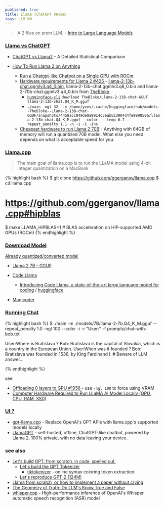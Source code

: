 ```yaml
---
published: true
title: Llama (ChatGPT @Home)
tags: LLM NN
---
```

> A 2 files on prem LLM. - [Intro to Large Language Models](https://www.youtube.com/watch?v=zjkBMFhNj_g&t=2867s)

### [Llama vs ChatGPT](https://duckduckgo.com/?t=lm&q=chatgpt+vs+llama2&ia=web)
- [ChatGPT vs Llama2](https://contentdetector.ai/articles/chatgpt-vs-llama2) - A Detailed Statistical Comparison

- [How To Run Llama 2 on Anything](https://medium.com/timesurge-labs/how-to-run-llama-2-on-anything-79fc007e2518)
	- [Run a Chatgpt-like Chatbot on a Single GPU with ROCm ](https://huggingface.co/blog/chatbot-amd-gpu)
	- [ Hardware requirements for Llama 2 #425 ](https://github.com/facebookresearch/llama/issues/425#issuecomment-1646923068) - [llama-2-13b-chat.ggmlv3.q4_0.bin](https://huggingface.co/TheBloke/Llama-2-13B-chat-GGUF), llama-2-13b-chat.ggmlv3.q8_0.bin and llama-2-70b-chat.ggmlv3.q4_0.bin from [TheBloke](https://huggingface.co/TheBloke).
    	- [`huggingface-cli`](https://huggingface.co/TheBloke/Llama-2-13B-chat-GGUF#on-the-command-line-including-multiple-files-at-once) `download TheBloke/Llama-2-13B-chat-GGUF llama-2-13b-chat.Q4_K_M.gguf`
        - `./main -ngl 32  -m /home/yves/.cache/huggingface/hub/models--TheBloke--Llama-2-13B-chat-GGUF/snapshots/4458acc949de0a9914c3eab623904d4fe999050a/llama-2-13b-chat.Q4_K_M.gguf --color  --temp 0.7 --repeat_penalty 1.1 -n -1 -i -ins`
    - [Cheapest hardware to run Llama 2 70B](https://news.ycombinator.com/item?id=37067933) - Anything with 64GB of memory will run a quantized 70B model. What else you need depends on what is acceptable speed for you.

### [Llama.cpp](https://github.com/ggerganov/llama.cpp)

> The main goal of llama.cpp is to run the LLaMA model using 4-bit integer quantization on a MacBook

{% highlight bash %}
$ git clone https://github.com/ggerganov/llama.cpp
$ cd llama.cpp
# https://github.com/ggerganov/llama.cpp#hipblas
$ make LLAMA_HIPBLAS=1 #  BLAS acceleration on HIP-supported AMD GPUs (ROCm) 
{% endhighlight %}

### [Download Model](https://ai.meta.com/resources/models-and-libraries/llama-downloads/)

[Already quantized/converted model](https://github.com/ggerganov/llama.cpp#obtaining-and-using-the-facebook-llama-2-model)
- [Llama 2 7B - GGUF ](https://huggingface.co/TheBloke/Llama-2-7B-GGUF)

- [Code Llama](https://www.codecademy.com/article/how-to-use-code-llama)
	- [Introducing Code Llama, a state-of-the-art large language model for coding](https://ai.meta.com/blog/code-llama-large-language-model-coding/) / [huggingface](https://huggingface.co/blog/codellama)
    
- [Magicoder]()
    
### [Running Chat](https://github.com/ggerganov/llama.cpp#interactive-mode)

{% highlight bash %}
$ ./main -m ./models/7B/llama-2-7b.Q4_K_M.gguf  --repeat_penalty 1.0 -ngl 100 --color -i -r "User:" -f prompts/chat-with-bob.txt

User:Where is Bratislava ?
Bob: Bratislava is the capital of Slovakia, which is a country in the European Union.
User:When was it founded ?
Bob: Bratislava was founded in 1536, by King Ferdinand I. # Beware of LLM answer...

{% endhighlight %}

see
- [ Offloading 0 layers to GPU #1956 ](https://github.com/ggerganov/llama.cpp/issues/1956) - use `-ngl 100` to force using VRAM
- [Computer Hardware Required to Run LLaMA AI Model Locally (GPU, CPU, RAM, SSD)](https://www.hardware-corner.net/guides/computer-to-run-llama-ai-model/)

### [UI ?](https://duckduckgo.com/?t=lm&q=a+ui+like+chatgpt+for+llama.cpp&ia=web)

- [gpt-llama.cpp](https://github.com/keldenl/gpt-llama.cpp#gpt-llamacpp) - Replace OpenAi's GPT APIs with llama.cpp's supported models locally 
- [LlamaGPT](https://github.com/getumbrel/llama-gpt#llamagpt) -  self-hosted, offline, ChatGPT-like chatbot, powered by Llama 2. 100% private, with no data leaving your device. 


### see also
- [Let's build GPT: from scratch, in code, spelled out.](https://www.youtube.com/watch?v=kCc8FmEb1nY)
	- [Let's build the GPT Tokenizer](https://www.youtube.com/watch?v=zduSFxRajkE)
    	- [tiktokenizer]( https://tiktokenizer.vercel.app) - online syntax coloring token extraction
	- [Let's reproduce GPT-2 (124M)](https://www.youtube.com/watch?v=l8pRSuU81PU)
- [	Llama from scratch, or how to implement a paper without crying](https://news.ycombinator.com/item?id=37059479)
- [The Geometry of Truth: Do LLM's Know True and False](https://news.ycombinator.com/item?id=37945961)
- [whisper.cpp](https://github.com/ggerganov/whisper.cpp#whispercpp) - High-performance inference of OpenAI's Whisper automatic speech recognition (ASR) model
